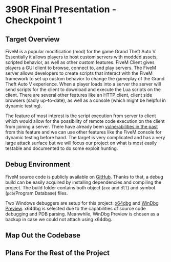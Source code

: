 # 390R Final Presentation - Checkpoint 1

## Target Overview

FiveM is a popular modification (mod) for the game Grand Theft Auto V. Essentially it allows players to host custom servers with modded assets, scripted behavior, as well as other custom features. FiveM Client gives players a GUI client to browse, connect to, and play servers. The FiveM server allows developers to create scripts that interact with the FiveM framework to set up custom behavior to change the gameplay of the Grand Theft Auto V experience. When a player loads into a server the server will send scripts for the client to download and execute the Lua scripts on the client. There are several other features like an HTTP client, client side browsers (sadly up-to-date), as well as a console (which might be helpful in dynamic testing). 

The feature of most interest is the script execution from server to client which would allow for the possibility of remote code execution on the client from joining a server. There have already been [vulnerabilities in the past](https://back.engineering/26/09/2022/) from this feature and we can use other features like the FiveM console for dynamic testing before hand. The target is very complicated and has a very large attack surface but we will focus our project on what is most easily testable and documented to do some exploit hunting.

## Debug Environment

FiveM source code is publicly available on [GitHub](https://github.com/citizenfx/fivem). Thanks to that, a debug build can be easily acquired by installing dependencies and compiling the project. The build folder contains both object (`exe` and `dll`) and symbol (`pdb`/Program Database) files.

Two Windows debuggers are setup for this project: [x64dbg](https://x64dbg.com/) and [WinDbg Preview](https://learn.microsoft.com/en-us/windows-hardware/drivers/debugger/debugger-download-tools). x64dbg is selected due to the capabilities of source code debugging and PDB parsing. Meanwhile, WinDbg Preview is chosen as a backup in case we could not attach using x64dbg.

## Map Out the Codebase

## Plans For the Rest of the Project

